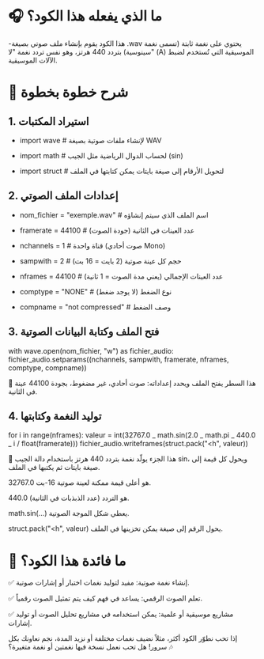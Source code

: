 # 🎧 ما الذي يفعله هذا الكود؟

-هذا الكود يقوم بإنشاء ملف صوتي بصيغة .wav يحتوي على نغمة ثابتة (تسمى نغمة سينوسية) بتردد 440 هرتز، وهو نفس تردد نغمة "لا" (A) الموسيقية التي تُستخدم لضبط الآلات الموسيقية.

# 🧠 شرح خطوة بخطوة

## 1. استيراد المكتبات

- import wave # لإنشاء ملفات صوتية بصيغة WAV

- import math # لحساب الدوال الرياضية مثل الجيب (sin)

- import struct # لتحويل الأرقام إلى صيغة بايتات يمكن كتابتها في الملف

## 2. إعدادات الملف الصوتي

- nom_fichier = "exemple.wav" # اسم الملف الذي سيتم إنشاؤه

- framerate = 44100 # عدد العينات في الثانية (جودة الصوت)

- nchannels = 1 # قناة واحدة (صوت أحادي Mono)

- sampwith = 2 # حجم كل عينة صوتية (2 بايت = 16 بت)

- nframes = 44100 # عدد العينات الإجمالي (يعني مدة الصوت = 1 ثانية)

- comptype = "NONE" # نوع الضغط (لا يوجد ضغط)

- compname = "not compressed" # وصف الضغط

## 3. فتح الملف وكتابة البيانات الصوتية

with wave.open(nom_fichier, "w") as fichier_audio:
fichier_audio.setparams((nchannels, sampwith, framerate, nframes, comptype, compname))


🔹 هذا السطر يفتح الملف ويحدد إعداداته: صوت أحادي، غير مضغوط، بجودة 44100 عينة في الثانية.

## 4. توليد النغمة وكتابتها

for i in range(nframes):
valeur = int(32767.0 _ math.sin(2.0 _ math.pi _ 440.0 _ i / float(framerate)))
fichier_audio.writeframes(struct.pack("<h", valeur))

🔹 هذا الجزء يولّد نغمة بتردد 440 هرتز باستخدام دالة الجيب sin، ويحول كل قيمة إلى صيغة بايتات ثم يكتبها في الملف.

32767.0 هو أعلى قيمة ممكنة لعينة صوتية 16-بت.

440.0 هو التردد (عدد الذبذبات في الثانية).

math.sin(...) يعطي شكل الموجة الصوتية.

struct.pack("<h", valeur) يحول الرقم إلى صيغة يمكن تخزينها في الملف.

# 🎯 ما فائدة هذا الكود؟

✅ إنشاء نغمة صوتية: مفيد لتوليد نغمات اختبار أو إشارات صوتية.

✅ تعلم الصوت الرقمي: يساعد في فهم كيف يتم تمثيل الصوت رقمياً.

✅ مشاريع موسيقية أو علمية: يمكن استخدامه في مشاريع تحليل الصوت أو توليد إشارات.

إذا تحب نطوّر الكود أكثر، مثلاً نضيف نغمات مختلفة أو نزيد المدة، نجم نعاونك بكل سرور! هل تحب نعمل نسخة فيها نغمتين أو نغمة متغيرة؟ 🎶
